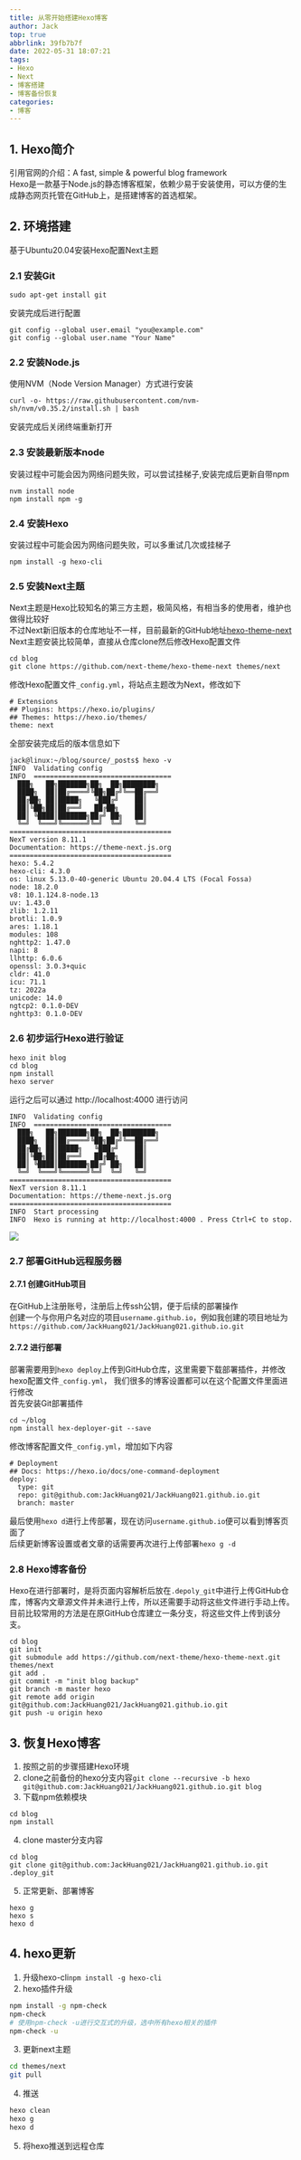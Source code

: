 ```yaml
---
title: 从零开始搭建Hexo博客
author: Jack
top: true
abbrlink: 39fb7b7f
date: 2022-05-31 18:07:21
tags:
- Hexo
- Next
- 博客搭建
- 博客备份恢复
categories: 
- 博客
---
```


## 1. Hexo简介
引用官网的介绍：A fast, simple & powerful blog framework  
Hexo是一款基于Node.js的静态博客框架，依赖少易于安装使用，可以方便的生成静态网页托管在GitHub上，是搭建博客的首选框架。

## 2. 环境搭建
基于Ubuntu20.04安装Hexo配置Next主题
<!-- more -->

### 2.1 安装Git
```
sudo apt-get install git
```
安装完成后进行配置
```
git config --global user.email "you@example.com"
git config --global user.name "Your Name"
```

### 2.2 安装Node.js
使用NVM（Node Version Manager）方式进行安装
```
curl -o- https://raw.githubusercontent.com/nvm-sh/nvm/v0.35.2/install.sh | bash
```
安装完成后关闭终端重新打开

### 2.3 安装最新版本node
安装过程中可能会因为网络问题失败，可以尝试挂梯子,安装完成后更新自带npm
```
nvm install node
npm install npm -g
```

### 2.4 安装Hexo
安装过程中可能会因为网络问题失败，可以多重试几次或挂梯子
```
npm install -g hexo-cli
```

### 2.5 安装Next主题
Next主题是Hexo比较知名的第三方主题，极简风格，有相当多的使用者，维护也做得比较好  
不过Next新旧版本的仓库地址不一样，目前最新的GitHub地址[hexo-theme-next](https://github.com/next-theme/hexo-theme-next.git)  
Next主题安装比较简单，直接从仓库clone然后修改Hexo配置文件
```
cd blog
git clone https://github.com/next-theme/hexo-theme-next themes/next
```
修改Hexo配置文件`_config.yml`，将站点主题改为Next，修改如下
```
# Extensions
## Plugins: https://hexo.io/plugins/
## Themes: https://hexo.io/themes/
theme: next
```

全部安装完成后的版本信息如下
```
jack@linux:~/blog/source/_posts$ hexo -v
INFO  Validating config
INFO  ==================================
  ███╗   ██╗███████╗██╗  ██╗████████╗
  ████╗  ██║██╔════╝╚██╗██╔╝╚══██╔══╝
  ██╔██╗ ██║█████╗   ╚███╔╝    ██║
  ██║╚██╗██║██╔══╝   ██╔██╗    ██║
  ██║ ╚████║███████╗██╔╝ ██╗   ██║
  ╚═╝  ╚═══╝╚══════╝╚═╝  ╚═╝   ╚═╝
========================================
NexT version 8.11.1
Documentation: https://theme-next.js.org
========================================
hexo: 5.4.2
hexo-cli: 4.3.0
os: linux 5.13.0-40-generic Ubuntu 20.04.4 LTS (Focal Fossa)
node: 18.2.0
v8: 10.1.124.8-node.13
uv: 1.43.0
zlib: 1.2.11
brotli: 1.0.9
ares: 1.18.1
modules: 108
nghttp2: 1.47.0
napi: 8
llhttp: 6.0.6
openssl: 3.0.3+quic
cldr: 41.0
icu: 71.1
tz: 2022a
unicode: 14.0
ngtcp2: 0.1.0-DEV
nghttp3: 0.1.0-DEV
```

### 2.6 初步运行Hexo进行验证
```
hexo init blog
cd blog
npm install
hexo server
```
运行之后可以通过 http://localhost:4000 进行访问
```
INFO  Validating config
INFO  ==================================
  ███╗   ██╗███████╗██╗  ██╗████████╗
  ████╗  ██║██╔════╝╚██╗██╔╝╚══██╔══╝
  ██╔██╗ ██║█████╗   ╚███╔╝    ██║
  ██║╚██╗██║██╔══╝   ██╔██╗    ██║
  ██║ ╚████║███████╗██╔╝ ██╗   ██║
  ╚═╝  ╚═══╝╚══════╝╚═╝  ╚═╝   ╚═╝
========================================
NexT version 8.11.1
Documentation: https://theme-next.js.org
========================================
INFO  Start processing
INFO  Hexo is running at http://localhost:4000 . Press Ctrl+C to stop.
```
![](https://cdn.jsdelivr.net/gh/JackHuang021/images@master/imageshexo_next_theme.png)

### 2.7 部署GitHub远程服务器

#### 2.7.1 创建GitHub项目
在GitHub上注册账号，注册后上传ssh公钥，便于后续的部署操作  
创建一个与你用户名对应的项目`username.github.io`，例如我创建的项目地址为`https://github.com/JackHuang021/JackHuang021.github.io.git`  

#### 2.7.2 进行部署
部署需要用到`hexo deploy`上传到GitHub仓库，这里需要下载部署插件，并修改hexo配置文件`_config.yml`，
我们很多的博客设置都可以在这个配置文件里面进行修改  
首先安装Git部署插件
```
cd ~/blog
npm install hex-deployer-git --save
```
修改博客配置文件`_config.yml`，增加如下内容
```
# Deployment
## Docs: https://hexo.io/docs/one-command-deployment
deploy:
  type: git
  repo: git@github.com:JackHuang021/JackHuang021.github.io.git
  branch: master
```
最后使用`hexo d`进行上传部署，现在访问`username.github.io`便可以看到博客页面了  
后续更新博客设置或者文章的话需要再次进行上传部署`hexo g -d`

### 2.8 Hexo博客备份
Hexo在进行部署时，是将页面内容解析后放在`.depoly_git`中进行上传GitHub仓库，博客内文章源文件并未进行上传，所以还需要手动将这些文件进行手动上传。目前比较常用的方法是在原GitHub仓库建立一条分支，将这些文件上传到该分支。
```
cd blog 
git init 
git submodule add https://github.com/next-theme/hexo-theme-next.git themes/next
git add .
git commit -m "init blog backup"
git branch -m master hexo
git remote add origin git@github.com:JackHuang021/JackHuang021.github.io.git
git push -u origin hexo
```

## 3. 恢复Hexo博客
1. 按照之前的步骤搭建Hexo环境
2. clone之前备份的hexo分支内容`git clone --recursive -b hexo git@github.com:JackHuang021/JackHuang021.github.io.git blog`
3. 下载npm依赖模块
```
cd blog
npm install
```
4. clone master分支内容
```
cd blog
git clone git@github.com:JackHuang021/JackHuang021.github.io.git .deploy_git 
```
5. 正常更新、部署博客
```
hexo g
hexo s
hexo d
```

## 4. hexo更新
1. 升级hexo-cli`npm install -g hexo-cli`
2. hexo插件升级
```bash
npm install -g npm-check
npm-check
# 使用npm-check -u进行交互式的升级，选中所有hexo相关的插件
npm-check -u
```
3. 更新next主题
```bash
cd themes/next
git pull
```
4. 推送
```bash
hexo clean
hexo g
hexo d
```
5. 将hexo推送到远程仓库